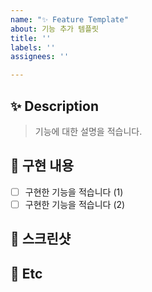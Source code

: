 ```yaml
---
name: "✨ Feature Template"
about: 기능 추가 템플릿
title: ''
labels: ''
assignees: ''

---
```


## ✨ Description

> 기능에 대한 설명을 적습니다.

## 📌 구현 내용

- [ ] 구현한 기능을 적습니다 (1)
- [ ] 구현한 기능을 적습니다 (2)

## 📸 스크린샷

## 🌱 Etc
